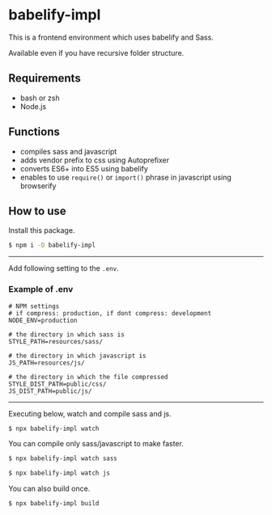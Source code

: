 # babelify-impl
This is a frontend environment which uses babelify and Sass.

Available even if you have recursive folder structure.

## Requirements
- bash or zsh
- Node.js

## Functions
- compiles sass and javascript
- adds vendor prefix to css using Autoprefixer
- converts ES6+ into ES5 using babelify
- enables to use `require()` or `import()` phrase in javascript using browserify

## How to use
Install this package.

```bash
$ npm i -D babelify-impl
```

---

Add following setting to the `.env`.

### Example of .env
```.env
# NPM settings
# if compress: production, if dont compress: development
NODE_ENV=production

# the directory in which sass is
STYLE_PATH=resources/sass/

# the directory in which javascript is
JS_PATH=resources/js/

# the directory in which the file compressed
STYLE_DIST_PATH=public/css/
JS_DIST_PATH=public/js/
```

---

Executing below, watch and compile sass and js.

```bash
$ npx babelify-impl watch
```

You can compile only sass/javascript to make faster.

```bash
$ npx babelify-impl watch sass

$ npx babelify-impl watch js
```

You can also build once.

```bash
$ npx babelify-impl build
```